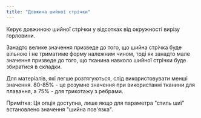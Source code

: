 ```yaml
---
title: "Довжина шийної стрічки"
---
```


Керує довжиною шийної стрічки у відсотках від окружності вирізу горловини.

Занадто велике значення призведе до того, що шийна стрічка буде вільною і не триматиме форму належним чином, тоді як занадто мале значення призведе до того, що тканина навколо шийної стрічки буде збиратися в складки.

Для матеріалів, які легше розтягуються, слід використовувати менші значення. 80-85% - це розумне значення при використанні тканини для плавання, а 75% - для трикотажу з ребрами.

Примітка: Ця опція доступна, лише якщо для параметра "стиль шиї" встановлено значення "шийна пов'язка".
